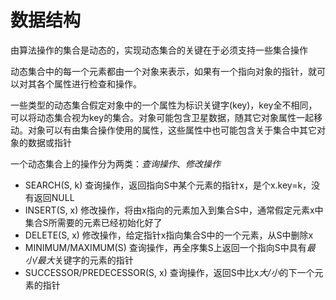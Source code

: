 # 数据结构

由算法操作的集合是动态的，实现动态集合的关键在于必须支持一些集合操作

动态集合中的每一个元素都由一个对象来表示，如果有一个指向对象的指针，就可以对其各个属性进行检查和操作。

一些类型的动态集合假定对象中的一个属性为标识关键字(key)，key全不相同，可以将动态集合视为key的集合。对象可能包含卫星数据，随其它对象属性一起移动。对象可以有由集合操作使用的属性，这些属性中也可能包含关于集合中其它对象的数据或指针

一个动态集合上的操作分为两类：*查询操作*、*修改操作*

* SEARCH(S, k) 查询操作，返回指向S中某个元素的指针x，是个x.key=k，没有返回NULL
* INSERT(S, x) 修改操作，将由x指向的元素加入到集合S中，通常假定元素x中集合S所需要的元素已经初始化好了
* DELETE(S, x) 修改操作，给定指针x指向集合S中的一个元素，从S中删除x
* MINIMUM/MAXIMUM(S) 查询操作，再全序集S上返回一个指向S中具有*最小/最大*关键字的元素的指针
* SUCCESSOR/PREDECESSOR(S, x) 查询操作，返回S中比x*大/小*的下一个元素的指针

